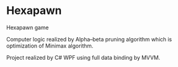 # Hexapawn
Hexapawn game

Computer logic realized by Alpha–beta pruning algorithm which is optimization of Minimax algorithm.

Project realized by C# WPF using full data binding by MVVM.
